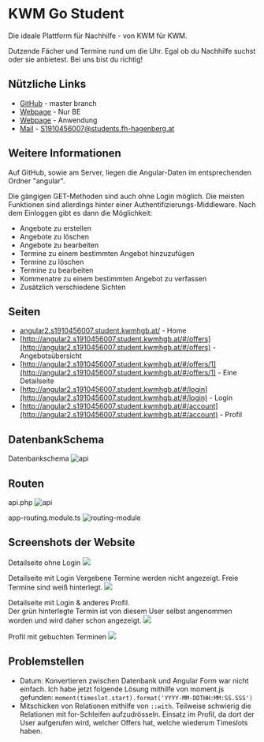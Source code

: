 # KWM Go Student
Die ideale Plattform für Nachhilfe - von KWM für KWM.

Dutzende Fächer und Termine rund um die Uhr. Egal ob du Nachhilfe suchst oder sie anbietest. Bei uns bist du richtig!

## Nützliche Links
- [GitHub](https://github.com/CiLLiTxBanger/KWM-Go-Student) - master branch
- [Webpage](http://kwmgostudent.s1910456007.student.kwmhgb.at/) - Nur BE
- [Webpage](http://angular2.s1910456007.student.kwmhgb.at/) - Anwendung
- [Mail](mailto:S1910456007@students.fh-hagenberg.at) - S1910456007@students.fh-hagenberg.at

## Weitere Informationen
Auf GitHub, sowie am Server, liegen die Angular-Daten im entsprechenden Ordner "angular".

Die gängigen GET-Methoden sind auch ohne Login möglich. Die meisten Funktionen sind allerdings hinter einer Authentifizierungs-Middleware. Nach dem Einloggen gibt es dann die Möglichkeit:
- Angebote zu erstellen
- Angebote zu löschen
- Angebote zu bearbeiten
- Termine zu einem bestimmten Angebot hinzuzufügen
- Termine zu löschen
- Termine zu bearbeiten
- Kommenatre zu einem bestimmten Angebot zu verfassen
- Zusätzlich verschiedene Sichten

## Seiten

- [angular2.s1910456007.student.kwmhgb.at/](http://angular2.s1910456007.student.kwmhgb.at/) - Home
- [http://angular2.s1910456007.student.kwmhgb.at/#/offers](http://angular2.s1910456007.student.kwmhgb.at/#/offers) - Angebotsübersicht
- [http://angular2.s1910456007.student.kwmhgb.at/#/offers/1](http://angular2.s1910456007.student.kwmhgb.at/#/offers/1) - Eine Detailseite
- [http://angular2.s1910456007.student.kwmhgb.at/#/login](http://angular2.s1910456007.student.kwmhgb.at/#/login) - Login
- [http://angular2.s1910456007.student.kwmhgb.at/#/account](http://angular2.s1910456007.student.kwmhgb.at/#/account) - Profil

## DatenbankSchema

Datenbankschema
![api](public/assets/DatenbankSchema.png)

## Routen
api.php
![api](public/assets/api.png)

app-routing.module.ts
![routing-module](public/assets/app-routing-module.png)

## Screenshots der Website
Detailseite ohne Login
![](public/assets/DetailOhneLogin.png)

Detailseite mit Login
Vergebene Termine werden nicht angezeigt. Freie Termine sind weiß hinterlegt.
![](public/assets/DetailMitLogin.png)

Detailseite mit Login & anderes Profil. <br>
Der grün hinterlegte Termin ist von diesem User selbst angenommen worden und wird daher schon angezeigt.
![](public/assets/DetailMitLoginAndererUser.png)

Profil mit gebuchten Terminen
![](public/assets/ProfilMitGebuchtenTerminen.png)

## Problemstellen
- Datum: Konvertieren zwischen Datenbank und Angular Form war nicht einfach. Ich habe jetzt folgende Lösung mithilfe von moment.js gefunden: `moment(timeslot.start).format('YYYY-MM-DDTHH:MM:SS.SSS')`
- Mitschicken von Relationen mithilfe von `::with`. Teilweise schwierig die Relationen mit for-Schleifen aufzudrösseln. Einsatz im Profil, da dort der User aufgerufen wird, welcher Offers hat, welche wiederum Timeslots haben.

